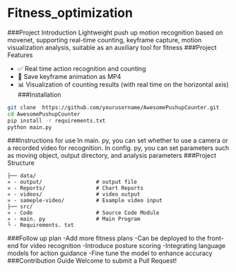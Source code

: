 # Fitness_optimization
###Project Introduction
Lightweight push up motion recognition based on movenet, supporting real-time counting, keyframe capture, motion visualization analysis, suitable as an auxiliary tool for fitness
###Project Features
-  ✅  Real time action recognition and counting
-  🎥  Save keyframe animation as MP4
-  📊  Visualization of counting results (with real time on the horizontal axis)
###Installation
```bash
git clone  https://github.com/yourusername/AwesomePushupCounter.git
cd AwesomePushupCounter
pip install -r requirements.txt
python main.py
```
###Instructions for use
In main. py, you can set whether to use a camera or a recorded video for recognition. In config. py, you can set parameters such as moving object, output directory, and analysis parameters
###Project Structure
```
├── data/ 
∝ - output/					# output file
∝ - Reports/				# Chart Reports
∝ - videos/					# video output
∝ - sameple-video/			# Example video input
├── src/ 
∝ - Code 					# Source Code Module
∝ - main. py 				# Main Program
└ - Requirements. txt 
```
###Follow up plan
-Add more fitness plans
-Can be deployed to the front-end for video recognition
-Introduce posture scoring
-Integrating language models for action guidance
-Fine tune the model to enhance accuracy
###Contribution Guide
Welcome to submit a Pull Request!